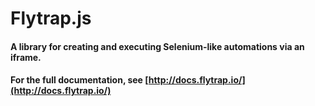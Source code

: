 # Flytrap.js
#### A library for creating and executing Selenium-like automations via an iframe.

#### For the full documentation, see [http://docs.flytrap.io/](http://docs.flytrap.io/)
